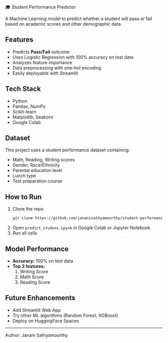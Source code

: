 🎓 Student Performance Predictor

A Machine Learning model to predict whether a student will pass or fail based on academic scores and other demographic data.

## Features
- Predicts **Pass/Fail** outcome
- Uses Logistic Regression with 100% accuracy on test data
- Analyzes feature importance
- Data preprocessing with one-hot encoding
- Easily deployable with Streamlit

##  Tech Stack
- Python
- Pandas, NumPy
- Scikit-learn
- Matplotlib, Seaborn
- Google Colab

##  Dataset
This project uses a student performance dataset containing:
- Math, Reading, Writing scores
- Gender, Race/Ethnicity
- Parental education level
- Lunch type
- Test preparation course

## How to Run
1. Clone the repo:
   ```bash
   git clone https://github.com/jananisathyamoorthy/student-performance-predictor.git
   ```
2. Open `predict_student.ipynb` in Google Colab or Jupyter Notebook
3. Run all cells

##  Model Performance
- **Accuracy:** 100% on test data
- **Top 3 features:**
  1. Writing Score
  2. Math Score
  3. Reading Score

##  Future Enhancements
- Add Streamlit Web App
- Try other ML algorithms (Random Forest, XGBoost)
- Deploy on HuggingFace Spaces

---

 Author: Janani Sathyamoorthy
